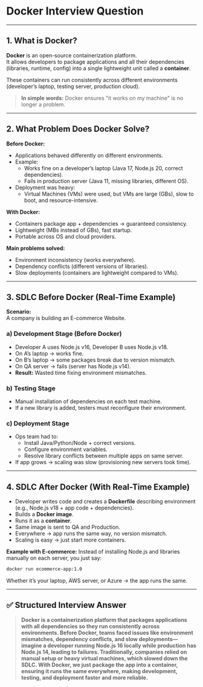# Docker Interview Question

---

## 1. What is Docker?

**Docker** is an open-source containerization platform.  
It allows developers to package applications and all their dependencies (libraries, runtime, config) into a single lightweight unit called a **container**.

These containers can run consistently across different environments (developer’s laptop, testing server, production cloud).

> **In simple words:** Docker ensures "it works on my machine" is no longer a problem.

---

## 2. What Problem Does Docker Solve?

**Before Docker:**
- Applications behaved differently on different environments.
- Example:  
  - Works fine on a developer’s laptop (Java 17, Node.js 20, correct dependencies).
  - Fails in production server (Java 11, missing libraries, different OS).
- Deployment was heavy:  
  - Virtual Machines (VMs) were used, but VMs are large (GBs), slow to boot, and resource-intensive.

**With Docker:**
- Containers package app + dependencies → guaranteed consistency.
- Lightweight (MBs instead of GBs), fast startup.
- Portable across OS and cloud providers.

**Main problems solved:**
- Environment inconsistency (works everywhere).
- Dependency conflicts (different versions of libraries).
- Slow deployments (containers are lightweight compared to VMs).

---

## 3. SDLC Before Docker (Real-Time Example)

**Scenario:**  
A company is building an E-commerce Website.

### a) Development Stage (Before Docker)
- Developer A uses Node.js v16, Developer B uses Node.js v18.
- On A’s laptop → works fine.
- On B’s laptop → some packages break due to version mismatch.
- On QA server → fails (server has Node.js v14).
- **Result:** Wasted time fixing environment mismatches.

### b) Testing Stage
- Manual installation of dependencies on each test machine.
- If a new library is added, testers must reconfigure their environment.

### c) Deployment Stage
- Ops team had to:
  - Install Java/Python/Node + correct versions.
  - Configure environment variables.
  - Resolve library conflicts between multiple apps on same server.
- If app grows → scaling was slow (provisioning new servers took time).

---

## 4. SDLC After Docker (With Real-Time Example)

- Developer writes code and creates a **Dockerfile** describing environment (e.g., Node.js v18 + app code + dependencies).
- Builds a **Docker image**.
- Runs it as a **container**.
- Same image is sent to QA and Production.
- Everywhere → app runs the same way, no version mismatch.
- Scaling is easy → just start more containers.

**Example with E-commerce:**
Instead of installing Node.js and libraries manually on each server, you just say:

```bash
docker run ecommerce-app:1.0
```

Whether it’s your laptop, AWS server, or Azure → the app runs the same.

---

## ✅ Structured Interview Answer

> **Docker is a containerization platform that packages applications with all dependencies so they run consistently across environments. Before Docker, teams faced issues like environment mismatches, dependency conflicts, and slow deployments—imagine a developer running Node.js 16 locally while production has Node.js 14, leading to failures. Traditionally, companies relied on manual setup or heavy virtual machines, which slowed down the SDLC. With Docker, we just package the app into a container, ensuring it runs the same everywhere, making development, testing, and deployment faster and more reliable.**